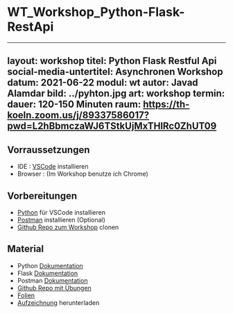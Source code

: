 # WT_Workshop_Python-Flask-RestApi

---
layout: workshop
titel: Python Flask Restful Api
social-media-untertitel: Asynchronen Workshop
datum: 2021-06-22
modul: wt
autor: Javad Alamdar
bild: ../pyhton.jpg
art: workshop
termin: 
dauer: 120-150 Minuten 
raum: https://th-koeln.zoom.us/j/89337586017?pwd=L2hBbmczaWJ6TStkUjMxTHlRc0ZhUT09
---


## Vorraussetzungen
- IDE : [VSCode](https://code.visualstudio.com/download) installieren 
- Browser :  (Im Workshop benutze ich Chrome)




## Vorbereitungen
- [Python](https://www.python.org/downloads/) für VSCode installieren 
- [Postman](https://www.postman.com/downloads/) installieren (Optional)
- [Github Repo zum Workshop](https://github.com/javadalam/WT_Workshop_Python-Flask-RestApi) clonen 

## Material
- Python [Dokumentation](https://docs.python.org/3/)
- Flask [Dokumentation](https://flask.palletsprojects.com/en/2.0.x/)
- Postman [Dokumentation](https://learning.postman.com/docs/publishing-your-api/documenting-your-api/)
- [Github Repo mit Übungen](https://github.com/javadalam/WT_Workshop_Python-Flask-RestApi/tree/main/Aufgaben)
- [Folien](https://github.com/javadalam/WT_Workshop_Python-Flask-RestApi/tree/main/Aufgaben) 
- [Aufzeichnung](https://github.com/javadalam/WT_Workshop_Python-Flask-RestApi/tree/main/Aufgaben) herunterladen 
